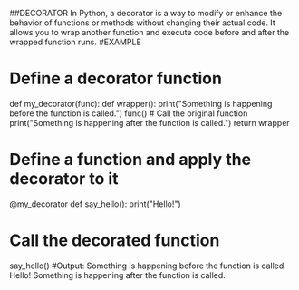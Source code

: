 ##DECORATOR 
In Python, a decorator is a way to modify or enhance the behavior of functions or methods without changing their actual code. It allows you to wrap another function and execute code before and after the wrapped function runs.
#EXAMPLE
# Define a decorator function
def my_decorator(func):
    def wrapper():
        print("Something is happening before the function is called.")
        func()  # Call the original function
        print("Something is happening after the function is called.")
    return wrapper

# Define a function and apply the decorator to it
@my_decorator
def say_hello():
    print("Hello!")

# Call the decorated function
say_hello()
 #Output:
Something is happening before the function is called.
Hello!
Something is happening after the function is called.

